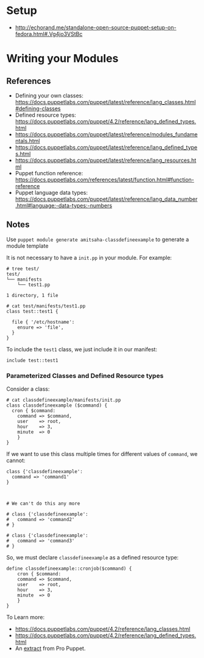 # Setup

- http://echorand.me/standalone-open-source-puppet-setup-on-fedora.html#.Vg4jo3VStBc

# Writing your Modules

## References

- Defining your own classes: https://docs.puppetlabs.com/puppet/latest/reference/lang_classes.html#defining-classes
- Defined resource types: https://docs.puppetlabs.com/puppet/4.2/reference/lang_defined_types.html
- https://docs.puppetlabs.com/puppet/latest/reference/modules_fundamentals.html
- https://docs.puppetlabs.com/puppet/latest/reference/lang_defined_types.html
- https://docs.puppetlabs.com/puppet/latest/reference/lang_resources.html
- Puppet function reference: https://docs.puppetlabs.com/references/latest/function.html#function-reference
- Puppet language data types: https://docs.puppetlabs.com/puppet/latest/reference/lang_data_number.html#language:-data-types:-numbers


## Notes


Use ``puppet module generate amitsaha-classdefineexample`` to generate a module template


It is not necessary to have a ``init.pp`` in your module. For example:

```
# tree test/
test/
└── manifests
    └── test1.pp

1 directory, 1 file

```
```
# cat test/manifests/test1.pp 
class test::test1 {

  file { '/etc/hostname': 
    ensure => 'file',    
  }
}
```

To include the ``test1`` class, we just include it in our manifest: 
```
include test::test1
```


### Parameterized Classes and Defined Resource types

Consider a class:

```
# cat classdefineexample/manifests/init.pp 
class classdefineexample ($command) {
  cron { $command:
    command => $command,
    user    => root,
    hour    => 3,
    minute  => 0
    }
}
```

If we want to use this class multiple times for different values of ``command``, we cannot:

```
class {'classdefineexample':
  command => 'command1'
}



# We can't do this any more

# class {'classdefineexample':
#   command => 'command2'
# }

# class {'classdefineexample':
#   command => 'command3'
# }

```

So, we must declare ``classdefineexample`` as a defined resource type:

```
define classdefineexample::cronjob($command) {
    cron { $command:
    command => $command,
    user    => root,
    hour    => 3,
    minute  => 0
    }
}

```

To Learn more:

- https://docs.puppetlabs.com/puppet/4.2/reference/lang_classes.html
- https://docs.puppetlabs.com/puppet/4.2/reference/lang_defined_types.html
- An [extract](https://books.google.com.au/books?id=VfBZAgAAQBAJ&pg=PA64&lpg=PA64&dq=puppet+class+singleton&source=bl&ots=S0IBWpnlg-&sig=-fl_hBgIe-shuSE39IDJ9QE1QlA&hl=en&sa=X&ved=0CE0Q6AEwCGoVChMI1dyj0LysyAIVxrqUCh3TAAkO#v=onepage&q=puppet%20class%20singleton&f=false) from Pro Puppet.



